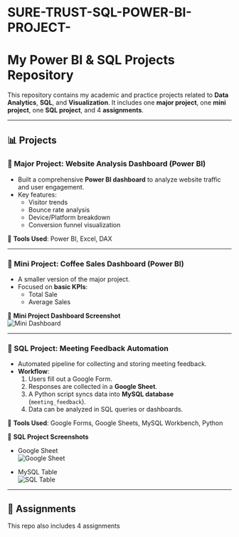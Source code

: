 # SURE-TRUST-SQL-POWER-BI-PROJECT-
 # My Power BI & SQL Projects Repository

This repository contains my academic and practice projects related to **Data Analytics**, **SQL**, and **Visualization**. It includes one **major project**, one **mini project**, one **SQL project**, and 4 **assignments**.

---

## 📊 Projects

### 🔹 Major Project: Website Analysis Dashboard (Power BI)
- Built a comprehensive **Power BI dashboard** to analyze website traffic and user engagement.  
- Key features:
  - Visitor trends
  - Bounce rate analysis
  - Device/Platform breakdown
  - Conversion funnel visualization

📌 **Tools Used**: Power BI, Excel, DAX

---

### 🔹 Mini Project: Coffee Sales Dashboard (Power BI)
- A smaller version of the major project.  
- Focused on **basic KPIs**:
  - Total Sale
  - Average Sales
   

📸 **Mini Project Dashboard Screenshot**  
![Mini Dashboard](images/mini_dashboard.png)

---

### 🔹 SQL Project: Meeting Feedback Automation
- Automated pipeline for collecting and storing meeting feedback.  
- **Workflow**:
  1. Users fill out a Google Form.  
  2. Responses are collected in a **Google Sheet**.  
  3. A Python script syncs data into **MySQL database** (`meeting_feedback`).  
  4. Data can be analyzed in SQL queries or dashboards.  

📌 **Tools Used**: Google Forms, Google Sheets, MySQL Workbench, Python  

📸 **SQL Project Screenshots**  
- Google Sheet  
![Google Sheet](images/google_sheet.png)  

- MySQL Table  
![SQL Table](images/sql_table.png)

---

## 📝 Assignments
This repo also includes 4 assignments 
